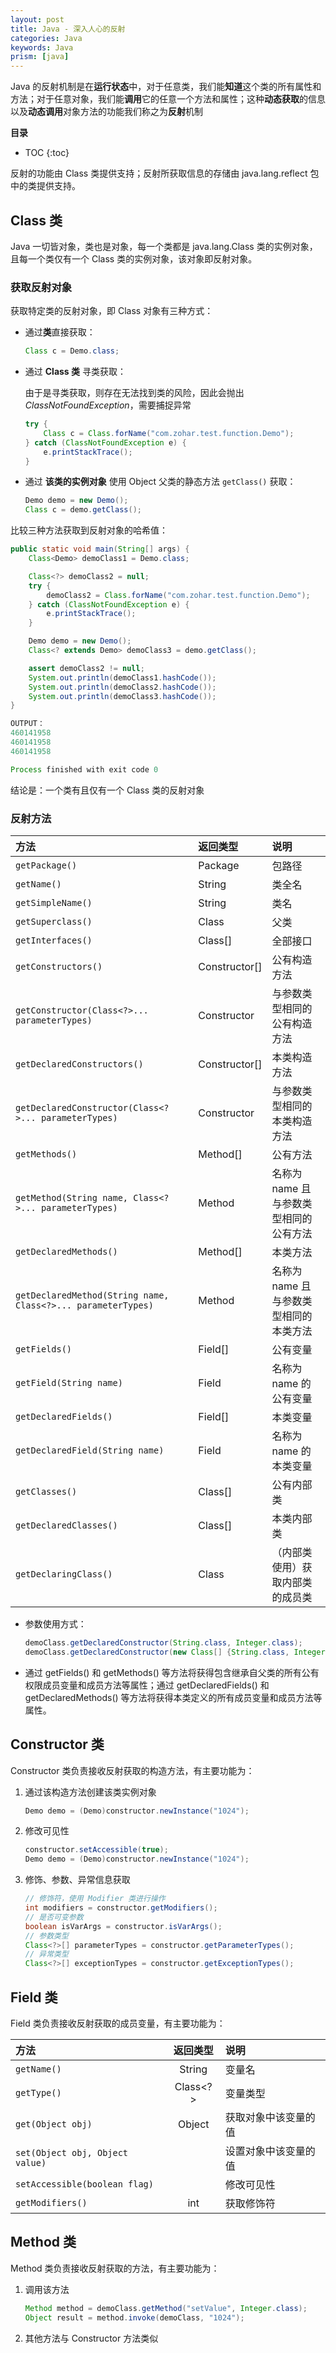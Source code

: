 ```yaml
---
layout: post
title: Java - 深入人心的反射
categories: Java
keywords: Java
prism: [java]
---
```


Java 的反射机制是在**运行状态**中，对于任意类，我们能**知道**这个类的所有属性和方法；对于任意对象，我们能**调用**它的任意一个方法和属性；这种**动态获取**的信息以及**动态调用**对象方法的功能我们称之为**反射**机制

**目录**

* TOC
{:toc}

反射的功能由 Class 类提供支持；反射所获取信息的存储由 java.lang.reflect 包中的类提供支持。

## Class 类

Java 一切皆对象，类也是对象，每一个类都是 java.lang.Class 类的实例对象，且每一个类仅有一个 Class 类的实例对象，该对象即反射对象。

### 获取反射对象

获取特定类的反射对象，即 Class 对象有三种方式：

* 通过**类**直接获取：

    ```java
    Class c = Demo.class;
    ```

* 通过 **Class 类** 寻类获取：

    由于是寻类获取，则存在无法找到类的风险，因此会抛出 *ClassNotFoundException*，需要捕捉异常

    ```java
    try {
        Class c = Class.forName("com.zohar.test.function.Demo");
    } catch (ClassNotFoundException e) {
        e.printStackTrace();
    }
    ```

* 通过 **该类的实例对象** 使用 Object 父类的静态方法 `getClass()` 获取：

    ```java
    Demo demo = new Demo();
    Class c = demo.getClass();
    ```

比较三种方法获取到反射对象的哈希值：

```java
public static void main(String[] args) {
    Class<Demo> demoClass1 = Demo.class;

    Class<?> demoClass2 = null;
    try {
        demoClass2 = Class.forName("com.zohar.test.function.Demo");
    } catch (ClassNotFoundException e) {
        e.printStackTrace();
    }

    Demo demo = new Demo();
    Class<? extends Demo> demoClass3 = demo.getClass();

    assert demoClass2 != null;
    System.out.println(demoClass1.hashCode());
    System.out.println(demoClass2.hashCode());
    System.out.println(demoClass3.hashCode());
}

OUTPUT：
460141958
460141958
460141958

Process finished with exit code 0
```

结论是：一个类有且仅有一个 Class 类的反射对象

### 反射方法

方法 | 返回类型 | 说明
:- | :- | :-
`getPackage()` | Package | 包路径
`getName()` | String | 类全名
`getSimpleName()` | String | 类名
`getSuperclass()` | Class | 父类
`getInterfaces()` | Class[] | 全部接口
`getConstructors()` | Constructor[] | 公有构造方法
`getConstructor(Class<?>... parameterTypes)` | Constructor | 与参数类型相同的公有构造方法
`getDeclaredConstructors()` | Constructor[] | 本类构造方法
`getDeclaredConstructor(Class<?>... parameterTypes)` | Constructor | 与参数类型相同的本类构造方法
`getMethods()` | Method[] | 公有方法
`getMethod(String name, Class<?>... parameterTypes)` | Method | 名称为 name 且与参数类型相同的公有方法
`getDeclaredMethods()` | Method[] | 本类方法
`getDeclaredMethod(String name, Class<?>... parameterTypes)` | Method | 名称为 name 且与参数类型相同的本类方法
`getFields()` | Field[] | 公有变量
`getField(String name)` | Field | 名称为 name 的公有变量
`getDeclaredFields()` | Field[] | 本类变量
`getDeclaredField(String name)` | Field | 名称为 name 的本类变量
`getClasses()` | Class[] | 公有内部类
`getDeclaredClasses()` | Class[] | 本类内部类
`getDeclaringClass()` | Class | （内部类使用）获取内部类的成员类

* 参数使用方式：

    ```java
    demoClass.getDeclaredConstructor(String.class, Integer.class);
    demoClass.getDeclaredConstructor(new Class[] {String.class, Integer.class});
    ```

* 通过 getFields() 和 getMethods() 等方法将获得包含继承自父类的所有公有权限成员变量和成员方法等属性；通过 getDeclaredFields() 和 getDeclaredMethods() 等方法将获得本类定义的所有成员变量和成员方法等属性。

## Constructor 类

Constructor 类负责接收反射获取的构造方法，有主要功能为：

1. 通过该构造方法创建该类实例对象

    ```java
    Demo demo = (Demo)constructor.newInstance("1024");
    ```

2. 修改可见性

    ```java
    constructor.setAccessible(true);
    Demo demo = (Demo)constructor.newInstance("1024");
    ```

3. 修饰、参数、异常信息获取

    ```java
    // 修饰符，使用 Modifier 类进行操作
    int modifiers = constructor.getModifiers();
    // 是否可变参数
    boolean isVarArgs = constructor.isVarArgs();
    // 参数类型
    Class<?>[] parameterTypes = constructor.getParameterTypes();
    // 异常类型
    Class<?>[] exceptionTypes = constructor.getExceptionTypes();
    ```

## Field 类

Field 类负责接收反射获取的成员变量，有主要功能为：

方法 | 返回类型 | 说明
:- | :-: | :-
`getName()` | String | 变量名
`getType()` | Class<?> | 变量类型
`get(Object obj)` | Object | 获取对象中该变量的值
`set(Object obj, Object value)` |  | 设置对象中该变量的值
`setAccessible(boolean flag)` |  | 修改可见性
`getModifiers()` | int | 获取修饰符

## Method 类

Method 类负责接收反射获取的方法，有主要功能为：

1. 调用该方法

    ```java
    Method method = demoClass.getMethod("setValue", Integer.class);
    Object result = method.invoke(demoClass, "1024");
    ```

2. 其他方法与 Constructor 方法类似